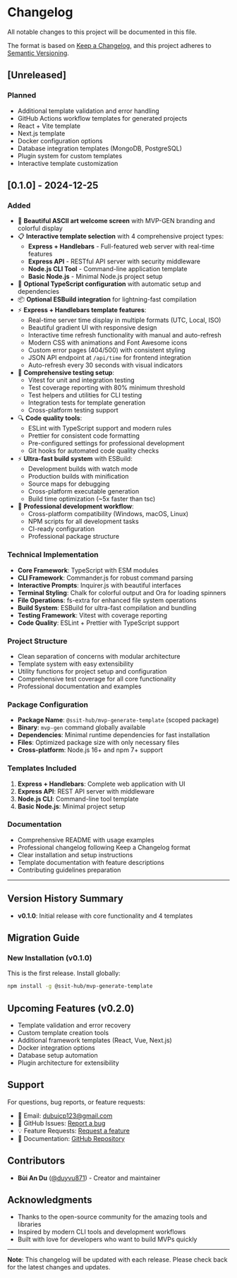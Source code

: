 # Changelog

All notable changes to this project will be documented in this file.

The format is based on [Keep a Changelog](https://keepachangelog.com/en/1.0.0/),
and this project adheres to [Semantic Versioning](https://semver.org/spec/v2.0.0.html).

## [Unreleased]

### Planned
- Additional template validation and error handling
- GitHub Actions workflow templates for generated projects
- React + Vite template
- Next.js template
- Docker configuration options
- Database integration templates (MongoDB, PostgreSQL)
- Plugin system for custom templates
- Interactive template customization

## [0.1.0] - 2024-12-25

### Added
- 🎨 **Beautiful ASCII art welcome screen** with MVP-GEN branding and colorful display
- 📋 **Interactive template selection** with 4 comprehensive project types:
  - **Express + Handlebars** - Full-featured web server with real-time features
  - **Express API** - RESTful API server with security middleware
  - **Node.js CLI Tool** - Command-line application template
  - **Basic Node.js** - Minimal Node.js project setup
- 🔧 **Optional TypeScript configuration** with automatic setup and dependencies
- 📦 **Optional ESBuild integration** for lightning-fast compilation
- ⚡ **Express + Handlebars template features**:
  - Real-time server time display in multiple formats (UTC, Local, ISO)
  - Beautiful gradient UI with responsive design
  - Interactive time refresh functionality with manual and auto-refresh
  - Modern CSS with animations and Font Awesome icons
  - Custom error pages (404/500) with consistent styling
  - JSON API endpoint at `/api/time` for frontend integration
  - Auto-refresh every 30 seconds with visual indicators
- 🧪 **Comprehensive testing setup**:
  - Vitest for unit and integration testing
  - Test coverage reporting with 80% minimum threshold
  - Test helpers and utilities for CLI testing
  - Integration tests for template generation
  - Cross-platform testing support
- 🔍 **Code quality tools**:
  - ESLint with TypeScript support and modern rules
  - Prettier for consistent code formatting
  - Pre-configured settings for professional development
  - Git hooks for automated code quality checks
- ⚡ **Ultra-fast build system** with ESBuild:
  - Development builds with watch mode
  - Production builds with minification
  - Source maps for debugging
  - Cross-platform executable generation
  - Build time optimization (~5x faster than tsc)
- 🚀 **Professional development workflow**:
  - Cross-platform compatibility (Windows, macOS, Linux)
  - NPM scripts for all development tasks
  - CI-ready configuration
  - Professional package structure

### Technical Implementation
- **Core Framework**: TypeScript with ESM modules
- **CLI Framework**: Commander.js for robust command parsing
- **Interactive Prompts**: Inquirer.js with beautiful interfaces
- **Terminal Styling**: Chalk for colorful output and Ora for loading spinners
- **File Operations**: fs-extra for enhanced file system operations
- **Build System**: ESBuild for ultra-fast compilation and bundling
- **Testing Framework**: Vitest with coverage reporting
- **Code Quality**: ESLint + Prettier with TypeScript support

### Project Structure
- Clean separation of concerns with modular architecture
- Template system with easy extensibility
- Utility functions for project setup and configuration
- Comprehensive test coverage for all core functionality
- Professional documentation and examples

### Package Configuration
- **Package Name**: `@ssit-hub/mvp-generate-template` (scoped package)
- **Binary**: `mvp-gen` command globally available
- **Dependencies**: Minimal runtime dependencies for fast installation
- **Files**: Optimized package size with only necessary files
- **Cross-platform**: Node.js 16+ and npm 7+ support

### Templates Included
1. **Express + Handlebars**: Complete web application with UI
2. **Express API**: REST API server with middleware
3. **Node.js CLI**: Command-line tool template
4. **Basic Node.js**: Minimal project setup

### Documentation
- Comprehensive README with usage examples
- Professional changelog following Keep a Changelog format
- Clear installation and setup instructions
- Template documentation with feature descriptions
- Contributing guidelines preparation

---

## Version History Summary

- **v0.1.0**: Initial release with core functionality and 4 templates

## Migration Guide

### New Installation (v0.1.0)
This is the first release. Install globally:
```bash
npm install -g @ssit-hub/mvp-generate-template
```

## Upcoming Features (v0.2.0)

- Template validation and error recovery
- Custom template creation tools
- Additional framework templates (React, Vue, Next.js)
- Docker integration options
- Database setup automation
- Plugin architecture for extensibility

## Support

For questions, bug reports, or feature requests:
- 📧 Email: dubuicp123@gmail.com
- 🐛 GitHub Issues: [Report a bug](https://github.com/duyvu871/mvp-generate-template/issues)
- 💡 Feature Requests: [Request a feature](https://github.com/duyvu871/mvp-generate-template/issues)
- 📖 Documentation: [GitHub Repository](https://github.com/duyvu871/mvp-generate-template)

## Contributors

- **Bùi An Du** ([@duyvu871](https://github.com/duyvu871)) - Creator and maintainer

## Acknowledgments

- Thanks to the open-source community for the amazing tools and libraries
- Inspired by modern CLI tools and development workflows
- Built with love for developers who want to build MVPs quickly

---

**Note**: This changelog will be updated with each release. Please check back for the latest changes and updates. 